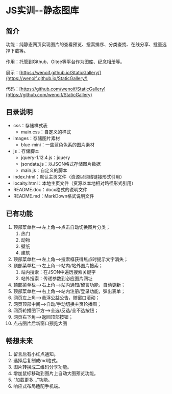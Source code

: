 # JS实训--静态图库

## 简介

功能：纯静态网页实现图片的查看预览、搜索排序、分类查找、在线分享、批量选择下载等。

作用：托管到Github、Gitee等平台作为图库、纪念相册等。

展示：[https://wenoif.github.io/StaticGallery/](https://wenoif.github.io/StaticGallery/)

代码：[https://github.com/wenoif/StaticGallery](https://github.com/wenoif/StaticGallery)



## 目录说明

+ css：存储样式表
  + main.css：自定义的样式
+ images：存储图片素材
  + blue-mini：一些蓝色色系的图片素材
+ js：存储脚本
  + jquery-1.12.4.js：jquery
  + jsondata.js：以JSON格式存储图片数据
  + main.js：自定义的脚本
+ index.html：默认主页文件（资源以网络链接形式引用）
+ locaity.html：本地主页文件（资源以本地相对路径形式引用）
+ README.doc：docx格式的说明文件
+ README.md：MarkDown格式说明文件



## 已有功能

1. 顶部菜单栏-->左上角-->点击自动切换图片分类；
   1. 热门
   2. 动物
   3. 壁纸
   4. 建筑
2. 顶部菜单栏-->左上角-->搜索框获得焦点时提示文字消失；
3. 顶部菜单栏-->左上角-->站内/站外图片搜索；
   1. 站内搜索：在JSON中遍历搜索关键字
   2. 站外搜索：传递参数到必应图片网址
4. 顶部菜单栏-->右上角-->站内通知/留言功能，自动更新；
5. 顶部菜单栏-->右上角-->站内注册/登录功能，弹出表单；
6. 网页左上角-->悬浮公益公告，随窗口滚动；
7. 网页顶部中间-->自动/手动切换主页轮播图；
8. 网页轮播图下方-->全选/反选/全不选按钮；
9. 网页右下角-->返回顶部按钮；
10. 点击图片后新窗口预览大图



## 畅想未来

1. 留言后有小红点通知。
2. 选择后复制成md格式。
3. 图片转换成二维码分享功能。
4. 增加鼠标移动到图片上自动大图预览功能。
5. “加载更多...”功能。
6. 响应式布局适配手机端。